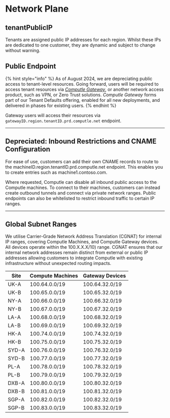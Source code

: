# Network Plane

## tenantPublicIP

Tenants are assigned public IP addresses for each region. Whilst these IPs are dedicated to one customer, they are dynamic and subject to change without warning.&#x20;

## Public Endpoint

{% hint style="info" %}
As of August 2024, we are depreciating public access to tenant-level resources. Going forward, users will be required to access tenant resources via [_Computle Gateway_](../gateway-deployment.md), or another network access product, such as VPN, or Zero Trust solutions. _Computle Gateway_ forms part of our Tenant Defaults offering, enabled for all new deployments, and delivered in phases for existing users.
{% endhint %}

Gateway users will access their resources via `gatewayID.region.tenantID.prd.computle.net` endpoint.&#x20;

***

## Depreciated: Inbound Restrictions and CNAME Configuration

For ease of use, customers can add their own CNAME records to route to the machineID.region.tenantID.prd.computle.net endpoint. This enables you to create entries such as machine1.contoso.com.

Where requested, Computle can disable all inbound public access to the Computle machines. To connect to their machines, customers can instead create outbound tunnels and connect via private network ranges. Public endpoints can also be whitelisted to restrict inbound traffic to certain IP ranges.

***

## Global Subnet Ranges

We utilise Carrier-Grade Network Address Translation (CGNAT) for internal IP ranges, covering Computle Machines, and Computle Gateway devices. All devices operate within the 100.X.X.X/10) range. CGNAT ensures that our internal network addresses remain distinct from external or public IP addresses allowing customers to integrate Computle with existing infrastructure without unexpected routing impacts.

&#x20;

| Site  | Compute Machines | Gateway Devices |
| ----- | ---------------- | --------------- |
| UK-A  | 100.64.0.0/19    | 100.64.32.0/19  |
| UK-B  | 100.65.0.0/19    | 100.65.32.0/19  |
| NY-A  | 100.66.0.0/19    | 100.66.32.0/19  |
| NY-B  | 100.67.0.0/19    | 100.67.32.0/19  |
| LA-A  | 100.68.0.0/19    | 100.68.32.0/19  |
| LA-B  | 100.69.0.0/19    | 100.69.32.0/19  |
| HK-A  | 100.74.0.0/19    | 100.74.32.0/19  |
| HK-B  | 100.75.0.0/19    | 100.75.32.0/19  |
| SYD-A | 100.76.0.0/19    | 100.76.32.0/19  |
| SYD-B | 100.77.0.0/19    | 100.77.32.0/19  |
| PL-A  | 100.78.0.0/19    | 100.78.32.0/19  |
| PL-B  | 100.79.0.0/19    | 100.79.32.0/19  |
| DXB-A | 100.80.0.0/19    | 100.80.32.0/19  |
| DXB-B | 100.81.0.0/19    | 100.81.32.0/19  |
| SGP-A | 100.82.0.0/19    | 100.82.32.0/19  |
| SGP-B | 100.83.0.0/19    | 100.83.32.0/19  |
